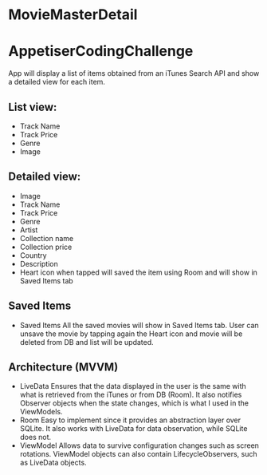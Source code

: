 # MovieMasterDetail
# AppetiserCodingChallenge
App will display a list of items obtained from an iTunes Search API and show a detailed view for each item.

## List view:
- Track Name
- Track Price
- Genre
- Image


## Detailed view:
- Image
- Track Name
- Track Price
- Genre
- Artist
- Collection name 
- Collection price 
- Country
- Description
- Heart icon when tapped will saved the item using Room and will show in Saved Items tab

## Saved Items
- Saved Items
	All the saved movies will show in Saved Items tab. 
	User can unsave the movie by tapping again the Heart icon and movie will be deleted from DB and list will be updated.
	
## Architecture (MVVM)
- LiveData
Ensures that the data displayed in the user is the same with what is retrieved from the iTunes or from DB (Room).
It also notifies Observer objects when the state changes, which is what I used in the ViewModels.
- Room 
Easy to implement since it provides an abstraction layer over SQLite.
It also works with LiveData for data observation, while SQLite does not.
- ViewModel 
Allows data to survive configuration changes such as screen rotations.
ViewModel objects can also contain LifecycleObservers, such as LiveData objects.

	
	



